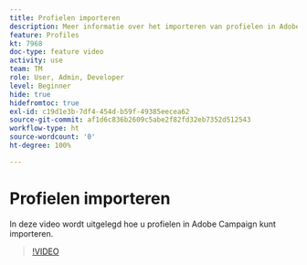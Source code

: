 ```yaml
---
title: Profielen importeren
description: Meer informatie over het importeren van profielen in Adobe Campaign
feature: Profiles
kt: 7968
doc-type: feature video
activity: use
team: TM
role: User, Admin, Developer
level: Beginner
hide: true
hidefromtoc: true
exl-id: c19d1e3b-7df4-454d-b59f-49385eecea62
source-git-commit: af1d6c836b2609c5abe2f82fd32eb7352d512543
workflow-type: ht
source-wordcount: '0'
ht-degree: 100%

---
```


# Profielen importeren

In deze video wordt uitgelegd hoe u profielen in Adobe Campaign kunt importeren.

>[!VIDEO](https://video.tv.adobe.com/v/25608?quality=12)
